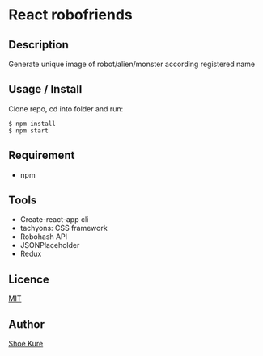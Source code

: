 # React robofriends

## Description

Generate unique image of robot/alien/monster according registered name

<!-- **_DEMO:_**

<img src="./src/img/ReactProjects/190713ScreenShot.jpg" width="80%"> -->

## Usage / Install

Clone repo, cd into folder and run:

```console
$ npm install
$ npm start
```

## Requirement

- npm

## Tools

- Create-react-app cli
- tachyons: CSS framework
- Robohash API
- JSONPlaceholder
- Redux

## Licence

[MIT](./LICENSE.txt)

## Author

[Shoe Kure](https://github.com/roy1210)